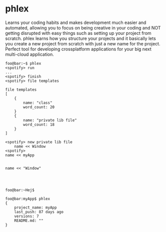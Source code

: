 # phlex

Learns your coding habits and makes development much easier and automated, allowing you to focus on being creative in your coding and NOT getting disrupted with easy things such as setting up your project from scratch. phlex learns how you structure your projects and it basically lets you create a new project from scratch with just a new name for the project. Perfect tool for developing crossplatform applications for your big next multi-cloud application. 


```console
foo@bar:~$ phlex 
<spotify> run
...
<spotify> finish
<spotify> file templates

file templates 
[
	{
		name: "class"
		word_count: 20
	}
	{
		name: "private lib file"
		word_count: 18
	}
]

<spotify> new private lib file
	name << Window
<spotify> 
name << myApp


name << "Window"




foo@bar:~Hej$  
```



```console
foo@bar:myApp$ phlex
{
	project_name: myApp
	last_push: 87 days ago
	versions: 7
	README.md: ""
}
```
